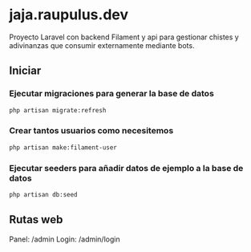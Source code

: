 # jaja.raupulus.dev

Proyecto Laravel con backend Filament y api para gestionar chistes y adivinanzas que consumir externamente mediante bots.

## Iniciar

### Ejecutar migraciones para generar la base de datos

```bash
php artisan migrate:refresh
```

### Crear tantos usuarios como necesitemos

```bash
php artisan make:filament-user
```

### Ejecutar seeders para añadir datos de ejemplo a la base de datos

```bash
php artisan db:seed
```

## Rutas web

Panel: /admin
Login: /admin/login
